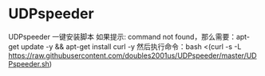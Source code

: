 # UDPspeeder
UDPspeeder 一键安装脚本
如果提示: command not found，那么需要：apt-get update -y && apt-get install curl -y
然后执行命令：bash <(curl -s -L https://raw.githubusercontent.com/doubles2001us/UDPspeeder/master/UDPspeeder.sh)
